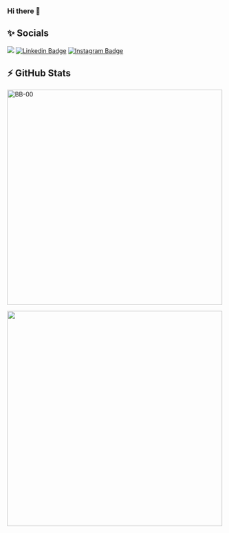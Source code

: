 ### Hi there 👋

<!--
**BB-00/BB-00** is a ✨ _special_ ✨ repository because its `README.md` (this file) appears on your GitHub profile.

Here are some ideas to get you started:

- 🔭 I’m currently working on ...
- 🌱 I’m currently learning ...
- 👯 I’m looking to collaborate on ...
- 🤔 I’m looking for help with ...
- 💬 Ask me about ...
- 📫 How to reach me: ...
- 😄 Pronouns: ...
- ⚡ Fun fact: ...
-->

## ✨ Socials
![](https://komarev.com/ghpvc/?username=BB-00&style=flat&color=brightgreen)
[![Linkedin Badge](https://img.shields.io/badge/-LinkedIn-0e76a8?style=flat-square&logo=Linkedin&logoColor=white)](https://www.linkedin.com/in/bernardo-barreto-a7a3841a3/)
[![Instagram Badge](https://img.shields.io/badge/-Instagram-e4405f?style=flat-square&logo=Instagram&logoColor=white)](https://www.instagram.com/bernardodfb00/)
  <br>
  ## ⚡ GitHub Stats
<div align="left">
  <p><img align="center" src="https://github-readme-streak-stats.herokuapp.com/?user=BB-00&theme=onedark" alt="BB-00" width="500"/></p>
</div>
<div align = "left">
  <p><img align="center" src="https://github-readme-stats.vercel.app/api?username=BB-00&theme=onedark&show_icons=true" width="500"/></p>
 </div>
